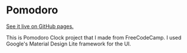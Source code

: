 # Pomodoro

[See it live on GitHub pages.](https://mca62511.github.io/pomodoro)

This is Pomodoro Clock project that I made from FreeCodeCamp. I used Google's Material Design Lite framework for the UI. 
